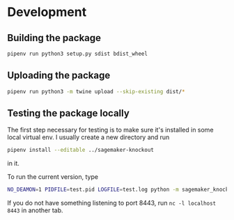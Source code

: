 # Development

## Building the package
```bash
pipenv run python3 setup.py sdist bdist_wheel
```

## Uploading the package
```bash
pipenv run python3 -m twine upload --skip-existing dist/*
```

## Testing the package locally
The first step necessary for testing is to make sure it's installed in some local virtual env.
I usually create a new directory and run
```bash
pipenv install --editable ../sagemaker-knockout
```
in it.

To run the current version, type
```bash
NO_DEAMON=1 PIDFILE=test.pid LOGFILE=test.log python -m sagemaker_knockout
```

If you do not have something listening to port 8443, run `nc -l localhost 8443` in another tab.
